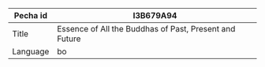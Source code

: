 |Pecha id | I3B679A94
| --- | --- 
|Title | Essence of All the Buddhas of Past, Present and Future 
|Language | bo